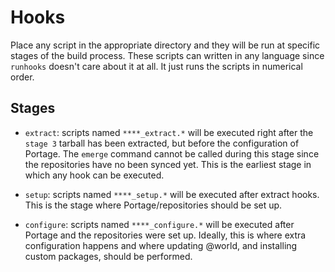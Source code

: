 # Hooks

Place any script in the appropriate directory and they will be run at
specific stages of the build process. These scripts can written in any
language since `runhooks` doesn't care about it at all. It just runs
the scripts in numerical order.

## Stages

* `extract`: scripts named `****_extract.*` will be executed right after
the `stage 3` tarball has been extracted, but before the configuration of
Portage. The `emerge` command cannot be called during this stage since the
repositories have no been synced yet. This is the earliest stage in which
any hook can be executed.

* `setup`: scripts named `****_setup.*` will be executed after extract
hooks. This is the stage where Portage/repositories should be set up.

* `configure`: scripts named `****_configure.*` will be executed after Portage
and the repositories were set up. Ideally, this is where extra configuration
happens and where updating @world, and installing custom packages, should
be performed.
